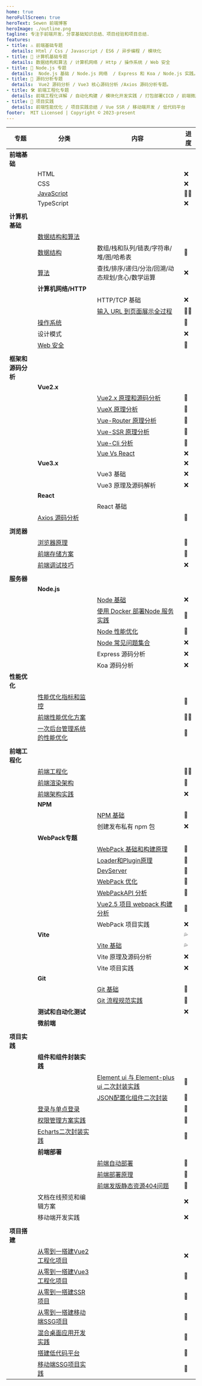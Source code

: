 ```yaml
---
home: true
heroFullScreen: true
heroText: Sewen 前端博客
heroImage: ./outline.png
tagline: 专注于前端开发，分享基础知识总结、项目经验和项目总结.
features:
- title: ⚠️ 前端基础专题
  details: Html / Css / Javascript / ES6 / 异步编程 / 模块化
- title: 📔 计算机基础专题
  details: 数据结构和算法 / 计算机网络 / Http / 操作系统 / Web 安全
- title: 📝 Node.js 专题
  details:  Node.js 基础 / Node.js 网络  / Express 和 Koa / Node.js 实践。
- title: 🔭 源码分析专题
  details:  Vue2 源码分析 / Vue3 核心源码分析 /Axios 源码分析专题。
- title: 🛠️ 前端工程化专题
  details: 前端工程化详解 / 自动化构建 / 模块化开发实践 / 打包部署CICD / 前端微服务化
- title: 🔨 项目实践
  details: 前端性能优化 / 项目实践总结 / Vue SSR / 移动端开发 / 低代码平台
footer:  MIT Licensed | Copyright © 2023-present 
---
```




| 专题               | 分类                                                         | 内容                                                         | 进度 |
| ------------------ | ------------------------------------------------------------ | ------------------------------------------------------------ | ---- |
| **前端基础**       |                                                              |                                                              |      |
|                    | HTML                                                         |                                                              | ❌    |
|                    | CSS                                                          |                                                              | ❌    |
|                    | [JavaScript](https://sewar-x.github.io/javascript/)          |                                                              | 💯🔥   |
|                    | TypeScript                                                   |                                                              | ❌    |
|                    |                                                              |                                                              |      |
| **计算机基础**     |                                                              |                                                              |      |
|                    | [数据结构和算法](https://sewar-x.github.io/algorithms/)      |                                                              |      |
|                    | [数据结构](https://sewar-x.github.io/algorithms/)            | 数组/栈和队列/链表/字符串/堆/图/哈希表                       | 💯    |
|                    | [算法](https://sewar-x.github.io/algorithms/)                | 查找/排序/递归/分治/回溯/动态规划/贪心/数学运算              | ❌    |
|                    | **计算机网络/HTTP**                                          |                                                              |      |
|                    |                                                              | HTTP/TCP 基础                                                | ❌    |
|                    |                                                              | [输入 URL 到页面展示全过程](https://sewar-x.github.io/network/%E8%BE%93%E5%85%A5url%E5%88%B0%E9%A1%B5%E9%9D%A2%E5%B1%95%E7%A4%BA%E5%85%A8%E8%BF%87%E7%A8%8B/) | 💯🔥   |
|                    | [操作系统](https://sewar-x.github.io/operating-system/)      |                                                              | 💯    |
|                    | 设计模式                                                     |                                                              | ❌    |
|                    | [Web 安全](https://sewar-x.github.io/Web-Security/)          |                                                              | 💯    |
|                    |                                                              |                                                              |      |
| **框架和源码分析** |                                                              |                                                              |      |
|                    | **Vue2.x**                                                   |                                                              |      |
|                    |                                                              | [Vue2.x 原理和源码分析](https://sewar-x.github.io/vue2/Vue2%E5%8E%9F%E7%90%86%E5%92%8C%E6%BA%90%E7%A0%81%E5%88%86%E6%9E%90/) | 💯    |
|                    |                                                              | [VueX 原理分析](https://sewar-x.github.io/vue2/Vuex%E5%8E%9F%E7%90%86%E5%88%86%E6%9E%90/) | 💯    |
|                    |                                                              | [Vue-Router 原理分析](https://sewar-x.github.io/vue2/VueRouter%E5%8E%9F%E7%90%86%E5%88%86%E6%9E%90/) | 💯    |
|                    |                                                              | [Vue-SSR 原理分析](https://sewar-x.github.io/vue2/VueSSR%E5%8E%9F%E7%90%86%E5%88%86%E6%9E%90/) | 💯    |
|                    |                                                              | [Vue-Cli 分析](https://sewar-x.github.io/vue2/VueCli%E6%BA%90%E7%A0%81%E5%88%86%E6%9E%90/) | 💯    |
|                    |                                                              | [Vue Vs React](https://sewar-x.github.io/vue2/%E5%89%8D%E7%AB%AF%E6%A1%86%E6%9E%B6%E9%80%89%E5%9E%8B/) | ❌    |
|                    | **Vue3.x**                                                   |                                                              | ❌    |
|                    |                                                              | Vue3 基础                                                    | ❌    |
|                    |                                                              | Vue3 原理及源码解析                                          | ❌    |
|                    | **React**                                                    |                                                              |      |
|                    |                                                              | React 基础                                                   |      |
|                    | [Axios 源码分析](https://sewar-x.github.io/axios/)           |                                                              | 💯    |
|                    |                                                              |                                                              |      |
| **浏览器**         |                                                              |                                                              |      |
|                    | [浏览器原理](https://sewar-x.github.io/browser/%E6%B5%8F%E8%A7%88%E5%99%A8%E5%8E%9F%E7%90%86/) |                                                              | 💯    |
|                    | [前端存储方案](https://sewar-x.github.io/browser/%E5%89%8D%E7%AB%AF%E7%BC%93%E5%AD%98%E5%92%8C%E5%AD%98%E5%82%A8/) |                                                              | 💯    |
|                    | [前端调试技巧](https://sewar-x.github.io/performance/%E5%89%8D%E7%AB%AF%E8%B0%83%E8%AF%95%E6%8A%80%E5%B7%A7/) |                                                              | ❌    |
|                    |                                                              |                                                              |      |
| **服务器**         |                                                              |                                                              |      |
|                    | **Node.js**                                                  |                                                              |      |
|                    |                                                              | [Node 基础](https://sewar-x.github.io/node/)                 | ❌    |
|                    |                                                              | [使用 Docker 部署Node 服务实践](https://sewar-x.github.io/node/%E4%BD%BF%E7%94%A8docker%E6%9C%8D%E5%8A%A1node%E9%83%A8%E7%BD%B2/) | 💯    |
|                    |                                                              | [Node 性能优化](https://sewar-x.github.io/node/Node%E6%80%A7%E8%83%BD/) | 💯    |
|                    |                                                              | [Node 常见问题集合](https://sewar-x.github.io/node/%E5%B8%B8%E8%A7%81%E9%97%AE%E9%A2%98%E6%B1%87%E6%80%BB/) | ❌    |
|                    |                                                              | Express 源码分析                                             | ❌    |
|                    |                                                              | Koa 源码分析                                                 | ❌    |
| **性能优化**       |                                                              |                                                              |      |
|                    | [性能优化指标和监控](https://sewar-x.github.io/performance/%E6%80%A7%E8%83%BD%E4%BC%98%E5%8C%96%E6%8C%87%E6%A0%87%E5%92%8C%E7%9B%91%E6%8E%A7/) |                                                              | 💯    |
|                    | [前端性能优化方案](https://sewar-x.github.io/performance/%E5%89%8D%E7%AB%AF%E6%80%A7%E8%83%BD%E4%BC%98%E5%8C%96%E6%96%B9%E6%A1%88/) |                                                              | 💯🔥   |
|                    | [一次后台管理系统的性能优化](https://sewar-x.github.io/performance/%E4%B8%80%E6%AC%A1%E7%AE%A1%E7%90%86%E5%90%8E%E5%8F%B0%E7%9A%84%E6%B8%B2%E6%9F%93%E4%BC%98%E5%8C%96/) |                                                              | 💯    |
|                    |                                                              |                                                              |      |
| **前端工程化**     |                                                              |                                                              |      |
|                    | [前端工程化](https://sewar-x.github.io/Front-end-Engineering/%E5%89%8D%E7%AB%AF%E5%B7%A5%E7%A8%8B%E5%8C%96/) |                                                              | 💯🔥   |
|                    | [前端渲染架构](https://sewar-x.github.io/Front-end-Engineering/%E5%89%8D%E7%AB%AF%E6%B8%B2%E6%9F%93%E6%9E%B6%E6%9E%84/) |                                                              | 💯    |
|                    | [前端架构实践](https://sewar-x.github.io/Front-end-Engineering/%E5%89%8D%E7%AB%AF%E6%9E%B6%E6%9E%84%E5%AE%9E%E8%B7%B5/) |                                                              | ❌    |
|                    | **NPM**                                                      |                                                              |      |
|                    |                                                              | [NPM 基础](https://sewar-x.github.io/Front-end-Engineering/npm/) | 💯    |
|                    |                                                              | 创建发布私有 npm 包                                          | ❌    |
|                    | **WebPack专题**                                              |                                                              |      |
|                    |                                                              | [WebPack 基础和构建原理](https://sewar-x.github.io/webpack/webpack%E6%9E%84%E5%BB%BA%E5%8E%9F%E7%90%86/) | 💯    |
|                    |                                                              | [Loader和Plugin原理](https://sewar-x.github.io/webpack/Loader%E5%92%8CPlugin%E5%8E%9F%E7%90%86/) | 💯    |
|                    |                                                              | [DevServer](https://sewar-x.github.io/webpack/DevServer%E5%8E%9F%E7%90%86/) | 💯    |
|                    |                                                              | [WebPack 优化](https://sewar-x.github.io/webpack/webpack%E4%BC%98%E5%8C%96/) | 💯    |
|                    |                                                              | [WebPackAPI 分析](https://sewar-x.github.io/webpack/webpackAPI%E5%88%86%E6%9E%90/) | 💯    |
|                    |                                                              | [Vue2.5 项目 webpack 构建分析](https://sewar-x.github.io/webpack/Vue2.5%E9%A1%B9%E7%9B%AEwebpack%E5%88%86%E6%9E%90/) | 💯    |
|                    |                                                              | WebPack 项目实践                                             | ❌    |
|                    | **Vite**                                                     |                                                              | 💦    |
|                    |                                                              | [Vite 基础](https://sewar-x.github.io/vite/)                 | 💦    |
|                    |                                                              | Vite 原理及源码分析                                          | ❌    |
|                    |                                                              | Vite 项目实践                                                | ❌    |
|                    | **Git**                                                      |                                                              |      |
|                    |                                                              | [Git 基础](https://sewar-x.github.io/git/)                   | 💯    |
|                    |                                                              | [Git 流程规范实践](https://sewar-x.github.io/git/Git%E6%B5%81%E7%A8%8B%E8%A7%84%E8%8C%83/) | 💯    |
|                    | **测试和自动化测试**                                         |                                                              | ❌    |
|                    | **微前端**                                                   |                                                              |      |
|                    |                                                              |                                                              |      |
| **项目实践**       |                                                              |                                                              |      |
|                    | **组件和组件封装实践**                                       |                                                              |      |
|                    |                                                              | [Element ui 与 Element-plus ui 二次封装实践](https://sewar-x.github.io/componentsEncapsulation/Element%E4%BA%8C%E6%AC%A1%E5%B0%81%E8%A3%85/) | 💯    |
|                    |                                                              | [JSON配置化组件二次封装](https://sewar-x.github.io/componentsEncapsulation/JSON%E7%BB%84%E4%BB%B6/) | 💯    |
|                    | [登录与单点登录](https://sewar-x.github.io/projectsSummary/%E7%99%BB%E5%BD%95%E4%B8%8E%E5%8D%95%E7%82%B9%E7%99%BB%E5%BD%95/) |                                                              | 💯    |
|                    | [权限管理方案实践](https://sewar-x.github.io/projectsSummary/%E6%9D%83%E9%99%90%E7%AE%A1%E7%90%86%E6%96%B9%E6%A1%88%E5%AE%9E%E8%B7%B5/) |                                                              | 💯    |
|                    | [Echarts二次封装实践](https://sewar-x.github.io/projectsSummary/Echarts%E4%BA%8C%E6%AC%A1%E5%B0%81%E8%A3%85%E5%AE%9E%E8%B7%B5/) |                                                              | 💯    |
|                    | **前端部署**                                                 |                                                              |      |
|                    |                                                              | [前端自动部署](https://sewar-x.github.io/projectDeploy/自动构建和部署/) | 💯    |
|                    |                                                              | [前端部署原理](https://sewar-x.github.io/projectDeploy/前端部署原理/) | 💯    |
|                    |                                                              | [前端发版静态资源404问题](https://sewar-x.github.io/projectDeploy/%E5%89%8D%E7%AB%AF%E5%8F%91%E7%89%88%E9%9D%99%E6%80%81%E8%B5%84%E6%BA%90404%E9%97%AE%E9%A2%98/) | 💯    |
|                    | 文档在线预览和编辑方案                                       |                                                              | ❌    |
|                    | 移动端开发实践                                               |                                                              | ❌    |
|                    |                                                              |                                                              |      |
| **项目搭建**       |                                                              |                                                              |      |
|                    | [从零到一搭建Vue2工程化项目](https://sewar-x.github.io/projectsSummary/%E4%BB%8E%E9%9B%B6%E5%88%B0%E4%B8%80%E6%90%AD%E5%BB%BAVue2%E5%B7%A5%E7%A8%8B%E5%8C%96%E9%A1%B9%E7%9B%AE/) |                                                              | ❌    |
|                    | [从零到一搭建Vue3工程化项目](https://sewar-x.github.io/projectsSummary/%E4%BB%8E%E9%9B%B6%E5%88%B0%E4%B8%80%E6%90%AD%E5%BB%BAVue3%E5%B7%A5%E7%A8%8B%E5%8C%96%E9%A1%B9%E7%9B%AE/) |                                                              | 💯    |
|                    | [从零到一搭建SSR项目](https://sewar-x.github.io/projectsSummary/%E4%BB%8E%E9%9B%B6%E5%88%B0%E4%B8%80%E6%90%AD%E5%BB%BASSR%E9%A1%B9%E7%9B%AE/) |                                                              | 💯    |
|                    | [从零到一搭建移动端SSG项目](https://sewar-x.github.io/projectsSummary/%E4%BB%8E%E9%9B%B6%E5%88%B0%E4%B8%80%E6%90%AD%E5%BB%BA%E7%A7%BB%E5%8A%A8%E7%AB%AFSSG%E9%A1%B9%E7%9B%AE/) |                                                              | 💯    |
|                    | [混合桌面应用开发实践](https://sewar-x.github.io/projectsSummary/%E6%B7%B7%E5%90%88%E6%A1%8C%E9%9D%A2%E5%BA%94%E7%94%A8%E5%BC%80%E5%8F%91%E5%AE%9E%E8%B7%B5/) |                                                              | 💯    |
|                    | [搭建低代码平台](https://sewar-x.github.io/projectsSummary/%E6%90%AD%E5%BB%BA%E4%BD%8E%E4%BB%A3%E7%A0%81%E5%B9%B3%E5%8F%B0/) |                                                              | 💯    |
|                    | [移动端SSG项目实践](https://sewar-x.github.io/projectsSummary/%E7%A7%BB%E5%8A%A8%E7%AB%AFSSG%E9%A1%B9%E7%9B%AE%E5%AE%9E%E8%B7%B5/) |                                                              | 💯    |

